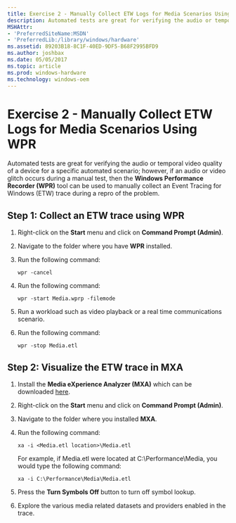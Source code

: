 ```yaml
---
title: Exercise 2 - Manually Collect ETW Logs for Media Scenarios Using WPR
description: Automated tests are great for verifying the audio or temporal video quality of a device for a specific automated scenario; however, if an audio or video glitch occurs during a manual test, then the Windows Performance Recorder (WPR) tool can be used to manually collect an Event Tracing for Windows (ETW) trace during a repro of the problem.
MSHAttr:
- 'PreferredSiteName:MSDN'
- 'PreferredLib:/library/windows/hardware'
ms.assetid: 89203B18-8C1F-40ED-9DF5-B68F2995BFD9
ms.author: joshbax
ms.date: 05/05/2017
ms.topic: article
ms.prod: windows-hardware
ms.technology: windows-oem
---
```


# Exercise 2 - Manually Collect ETW Logs for Media Scenarios Using WPR


Automated tests are great for verifying the audio or temporal video quality of a device for a specific automated scenario; however, if an audio or video glitch occurs during a manual test, then the **Windows Performance Recorder (WPR)** tool can be used to manually collect an Event Tracing for Windows (ETW) trace during a repro of the problem.

## Step 1: Collect an ETW trace using WPR


1.  Right-click on the **Start** menu and click on **Command Prompt (Admin)**.

2.  Navigate to the folder where you have **WPR** installed.

3.  Run the following command:

    ``` syntax
    wpr -cancel
    ```

4.  Run the following command:

    ``` syntax
    wpr -start Media.wprp -filemode
    ```

5.  Run a workload such as video playback or a real time communications scenario.

6.  Run the following command:

    ``` syntax
    wpr -stop Media.etl
    ```

## Step 2: Visualize the ETW trace in MXA


1.  Install the **Media eXperience Analyzer (MXA)** which can be downloaded [here](https://go.microsoft.com/fwlink/?linkid=525711).

2.  Right-click on the **Start** menu and click on **Command Prompt (Admin)**.

3.  Navigate to the folder where you installed **MXA**.

4.  Run the following command:

    ``` syntax
    xa -i <Media.etl location>\Media.etl
    ```

    For example, if Media.etl were located at C:\\Performance\\Media, you would type the following command:

    ``` syntax
    xa -i C:\Performance\Media\Media.etl
    ```

5.  Press the **Turn Symbols Off** button to turn off symbol lookup.

6.  Explore the various media related datasets and providers enabled in the trace.

 

 






